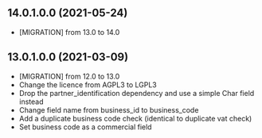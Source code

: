 ## 14.0.1.0.0 (2021-05-24)

- \[MIGRATION\] from 13.0 to 14.0

## 13.0.1.0.0 (2021-03-09)

- \[MIGRATION\] from 12.0 to 13.0
- Change the licence from AGPL3 to LGPL3
- Drop the partner_identification dependency and use a simple Char field
  instead
- Change field name from business_id to business_code
- Add a duplicate business code check (identical to duplicate vat check)
- Set business code as a commercial field
